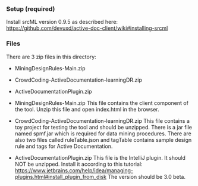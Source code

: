 ### Setup (required)

Install srcML version 0.9.5 as described here:
https://github.com/devuxd/active-doc-client/wiki#installing-srcml


### Files

There are 3 zip files in this directory:

- MiningDesignRules-Main.zip
- CrowdCoding-ActiveDocumentation-learningDR.zip
- ActiveDocumentationPlugin.zip


- MiningDesignRules-Main.zip
This file contains the client component of the tool.
Unzip this file and open index.html in the browser.


- CrowdCoding-ActiveDocumentation-learningDR.zip
This file contains a toy project for testing the tool and should be unzipped.
There is a jar file named spmf.jar which is required for data mining procedures.
There are also two files called ruleTable.json and tagTable contains sample design rule and tags for Active Documentation.


- ActiveDocumentationPlugin.zip
This file is the IntelliJ plugin. It should NOT be unzipped.
Install it according to this tutorial:
https://www.jetbrains.com/help/idea/managing-plugins.html#install_plugin_from_disk
The version should be 3.0 beta.